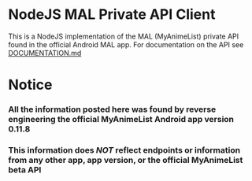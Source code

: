 # NodeJS MAL Private API Client

This is a NodeJS implementation of the MAL (MyAnimeList) private API found in the official Android MAL app. For documentation on the API see [DOCUMENTATION.md](DOCUMENTATION.md)

# Notice
### All the information posted here was found by reverse engineering the official MyAnimeList Android app version 0.11.8
### This information does _**NOT**_ reflect endpoints or information from any other app, app version, or the official MyAnimeList beta API